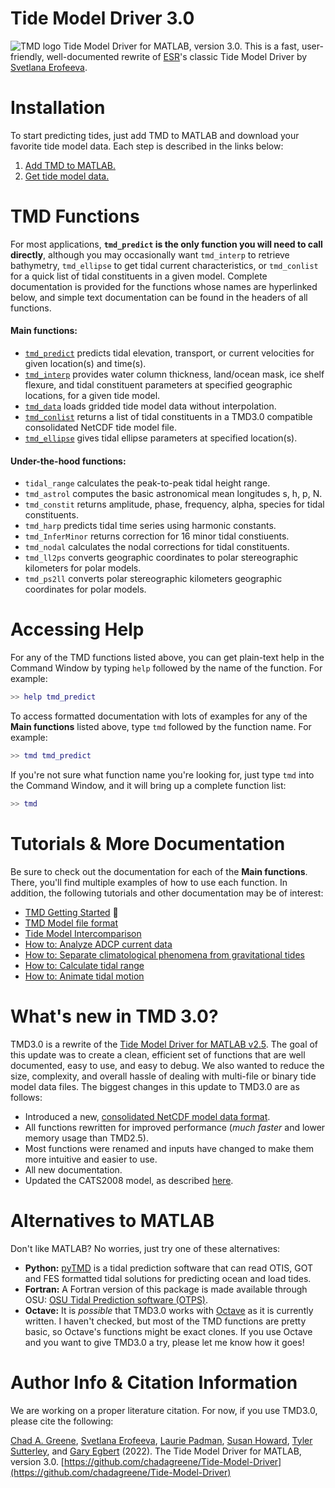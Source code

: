 # Tide Model Driver 3.0
![TMD logo](doc/markdown_figures/tmd_logo_v2.gif)
Tide Model Driver for MATLAB, version 3.0. This is a fast, user-friendly, well-documented rewrite of [ESR](https://www.esr.org/)'s classic Tide Model Driver by [Svetlana Erofeeva](https://ceoas.oregonstate.edu/svetlana-erofeeva).

# Installation 
To start predicting tides, just add TMD to MATLAB and download your favorite tide model data. Each step is described in the links below: 

1. [Add TMD to MATLAB.](doc/installing_tmd.md)
2. [Get tide model data.](doc/tide_model_data.md)

# TMD Functions
For most applications, **`tmd_predict` is the only function you will need to call directly**, although you may occasionally want `tmd_interp` to retrieve bathymetry, `tmd_ellipse` to get tidal current characteristics, or `tmd_conlist` for a quick list of tidal constituents in a given model. Complete documentation is provided for the functions whose names are hyperlinked below, and simple text documentation can be found in the headers of all functions. 

#### Main functions:
* [`tmd_predict`](doc/tmd_predict_documentation.md) predicts tidal elevation, transport, or current velocities for given location(s) and time(s). 
* [`tmd_interp`](doc/tmd_interp_documentation.md) provides water column thickness, land/ocean mask, ice shelf flexure, and tidal constituent parameters at specified geographic locations, for a given tide model. 
* [`tmd_data`](doc/tmd_data_documentation.md) loads gridded tide model data without interpolation. 
* [`tmd_conlist`](doc/tmd_conlist_documentation.md) returns a list of tidal constituents in a TMD3.0 compatible consolidated NetCDF tide model file. 
* [`tmd_ellipse`](doc/tmd_ellipse_documentation.md) gives tidal ellipse parameters at specified location(s).  

#### Under-the-hood functions:

* `tidal_range` calculates the peak-to-peak tidal height range. 
* `tmd_astrol` computes the basic astronomical mean longitudes s, h, p, N.
* `tmd_constit` returns amplitude, phase, frequency, alpha, species for tidal constituents. 
* `tmd_harp` predicts tidal time series using harmonic constants. 
* `tmd_InferMinor` returns correction for 16 minor tidal constiuents. 
* `tmd_nodal` calculates the nodal corrections for tidal constituents.
* `tmd_ll2ps` converts geographic coordinates to polar stereographic kilometers for polar models. 
* `tmd_ps2ll` converts polar stereographic kilometers geographic coordinates for polar models. 

# Accessing Help 
For any of the TMD functions listed above, you can get plain-text help in the Command Window by typing `help` followed by the name of the function. For example: 

```matlab
>> help tmd_predict
```
To access formatted documentation with lots of examples for any of the **Main functions** listed above, type `tmd` followed by the function name. For example:

```matlab
>> tmd tmd_predict
```
If you're not sure what function name you're looking for, just type `tmd` into the Command Window, and it will bring up a complete function list:

```matlab
>> tmd 
```

# Tutorials & More Documentation
Be sure to check out the documentation for each of the **Main functions**. There, you'll find multiple examples of how to use each function. In addition, the following tutorials and other documentation may be of interest: 

* [TMD Getting Started](doc/tmd_getting_started.md) 🚧
* [TMD Model file format](doc/TMD_model_file_format.md)
* [Tide Model Intercomparison](doc/tide_model_intercomparison.md)
* [How to: Analyze ADCP current data](doc/tutorial_currents.md)
* [How to: Separate climatological phenomena from gravitational tides
](doc/tutorial_EOT.md)
* [How to: Calculate tidal range](doc/tutorial_tidal_range.md)
* [How to: Animate tidal motion](doc/tmd_logo_animation.md)

# What's new in TMD 3.0?
TMD3.0 is a rewrite of the [Tide Model Driver for MATLAB v2.5](https://github.com/EarthAndSpaceResearch/TMD_Matlab_Toolbox_v2.5). The goal of this update was to create a clean, efficient set of functions that are well documented, easy to use, and easy to debug. We also wanted to reduce the size, complexity, and overall hassle of dealing with multi-file or binary tide model data files. The biggest changes in this update to TMD3.0 are as follows: 

* Introduced a new, [consolidated NetCDF model data format](doc/TMD_model_file_format.md).  
* All functions rewritten for improved performance (*much faster* and lower memory usage than TMD2.5). 
* Most functions were renamed and inputs have changed to make them more intuitive and easier to use.
* All new documentation.
* Updated the CATS2008 model, as described [here](doc/cats2008_updates.md).

# Alternatives to MATLAB
Don't like MATLAB? No worries, just try one of these alternatives: 

* **Python:** [pyTMD](https://github.com/tsutterley/pyTMD) is a tidal prediction software that can read OTIS, GOT and FES formatted tidal solutions for predicting ocean and load tides.
* **Fortran:** A Fortran version of this package is made available through OSU: [OSU Tidal Prediction software (OTPS)](https://www.tpxo.net/otps).
* **Octave:** It is *possible* that TMD3.0 works with [Octave](https://www.gnu.org/software/octave/index) as it is currently written. I haven't checked, but most of the TMD functions are pretty basic, so Octave's functions might be exact clones. If you use Octave and you want to give TMD3.0 a try, please let me know how it goes! 

# Author Info & Citation Information
We are working on a proper literature citation. For now, if you use TMD3.0, please cite the following: 

[Chad A. Greene](https://github.com/chadagreene), [Svetlana Erofeeva](https://ceoas.oregonstate.edu/svetlana-erofeeva), [Laurie Padman](https://github.com/LPadman), [Susan Howard](https://github.com/slhowardESR), [Tyler Sutterley](https://github.com/tsutterley), and [Gary Egbert](https://ceoas.oregonstate.edu/people/gary-egbert) (2022). The Tide Model Driver for MATLAB, version 3.0. [https://github.com/chadagreene/Tide-Model-Driver](https://github.com/chadagreene/Tide-Model-Driver)
